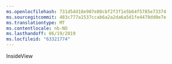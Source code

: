 ```yaml
---
ms.openlocfilehash: 731d5dd18e907e80cbf2f3f1e5b64f5785e73374
ms.sourcegitcommit: 483c777a1537ccab6a2a2da6a5d1fe4470dd0e7e
ms.translationtype: MT
ms.contentlocale: nb-NO
ms.lasthandoff: 06/19/2019
ms.locfileid: "63321774"
---
```

InsideView